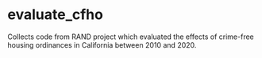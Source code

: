 # evaluate_cfho
 Collects code from RAND project which evaluated the effects of crime-free housing ordinances in California between 2010 and 2020.
